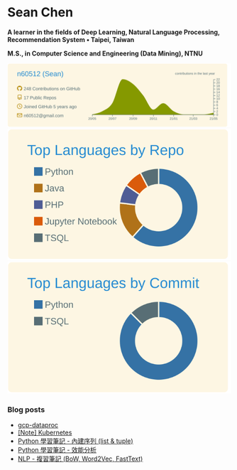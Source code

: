 # Sean Chen
**A learner in the fields of Deep Learning, Natural Language Processing, Recommendation System • Taipei, Taiwan**

**M.S., in Computer Science and Engineering (Data Mining), NTNU**

![](https://raw.githubusercontent.com/n60512/n60512/master/profile-summary-card-output/solarized/0-profile-details.svg)
![](https://raw.githubusercontent.com/n60512/n60512/master/profile-summary-card-output/solarized/1-repos-per-language.svg)
![](https://raw.githubusercontent.com/n60512/n60512/master/profile-summary-card-output/solarized/2-most-commit-language.svg)

### Blog posts
<!-- BLOG-POST-LIST:START -->
- [gcp-dataproc](http://example.com/2021/05/22/dataproc-note-001/)
- [[Note] Kubernetes](http://example.com/2021/05/02/kubernetes-note-001/)
- [Python 學習筆記 - 內建序列 (list & tuple)](http://example.com/2021/01/28/%E9%AB%98%E6%95%88%E8%83%BDpython-002-list-tuple/)
- [Python 學習筆記 - 效能分析](http://example.com/2021/01/14/%E9%AB%98%E6%95%88%E8%83%BDpython-001/)
- [NLP - 複習筆記 (BoW, Word2Vec, FastText)](http://example.com/2021/01/03/nlp-review-001/)
<!-- BLOG-POST-LIST:END -->
